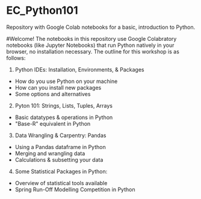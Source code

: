 # EC_Python101
Repository with Google Colab notebooks for a basic, introduction to Python.

#Welcome!
The notebooks in this repository use Google Colabratory notebooks (like Jupyter Notebooks) that run Python natively in your browser, no installation necessary. The outline for this workshop is as follows:
1) Python IDEs: Installation, Environments, & Packages
  * How do you use Python on your machine
  * How can you install new packages
  * Some options and alternatives
2) Pyton 101: Strings, Lists, Tuples, Arrays
  * Basic datatypes & operations in Python
  * "Base-R" equivalent in Python
3) Data Wrangling & Carpentry: Pandas 
  * Using a Pandas dataframe in Python
  * Merging and wrangling data
  * Calculations & subsetting your data
4) Some Statistical Packages in Python:
  * Overview of statistical tools available
  * Spring Run-Off Modelling Competition in Python
